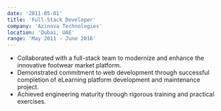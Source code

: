 ```yaml
---
date: '2011-05-01'
title: 'Full-Stack Developer'
company: 'Azinova Technologies'
location: 'Dubai, UAE'
range: 'May 2011 - June 2016'
---
```


- Collaborated with a full-stack team to modernize and enhance the innovative footwear market platform.
- Demonstrated commitment to web development through successful completion of eLearning platform development and maintenance project.
- Achieved engineering maturity through rigorous training and practical exercises.
